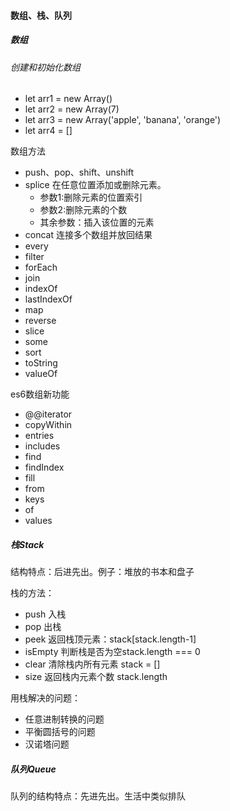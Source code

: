 #### 数组、栈、队列

##### 数组

###### 创建和初始化数组

- let arr1 = new Array()
- let arr2 = new Array(7)
- let arr3 = new Array('apple', 'banana', 'orange')
- let arr4 = []

数组方法

- push、pop、shift、unshift
- splice 在任意位置添加或删除元素。
  - 参数1:删除元素的位置索引
  - 参数2:删除元素的个数
  - 其余参数：插入该位置的元素
- concat 连接多个数组并放回结果
- every
- filter
- forEach
- join
- indexOf
- lastIndexOf
- map
- reverse
- slice
- some
- sort
- toString
- valueOf

es6数组新功能

- @@iterator
- copyWithin
- entries
- includes
- find
- findIndex
- fill
- from
- keys
- of
- values



##### 栈Stack

结构特点：后进先出。例子：堆放的书本和盘子

栈的方法：

- push 入栈
- pop  出栈
- peek 返回栈顶元素：stack[stack.length-1]
- isEmpty  判断栈是否为空stack.length === 0
- clear  清除栈内所有元素  stack = []
- size  返回栈内元素个数  stack.length

用栈解决的问题：

- 任意进制转换的问题
- 平衡圆括号的问题
- 汉诺塔问题



##### 队列Queue

队列的结构特点：先进先出。生活中类似排队

